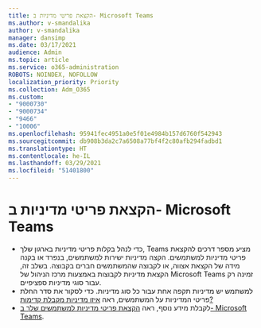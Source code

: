 ```yaml
---
title: הקצאת פריטי מדיניות ב- Microsoft Teams
ms.author: v-smandalika
author: v-smandalika
manager: dansimp
ms.date: 03/17/2021
audience: Admin
ms.topic: article
ms.service: o365-administration
ROBOTS: NOINDEX, NOFOLLOW
localization_priority: Priority
ms.collection: Adm_O365
ms.custom:
- "9000730"
- "9000734"
- "9466"
- "10006"
ms.openlocfilehash: 95941fec4951a0e5f01e4984b157d6760f542943
ms.sourcegitcommit: db908b3da2c7a6508a77bf4f2c80afb294fadbd1
ms.translationtype: HT
ms.contentlocale: he-IL
ms.lasthandoff: 03/29/2021
ms.locfileid: "51401800"
---
```

# <a name="assign-policies-in-microsoft-teams"></a>הקצאת פריטי מדיניות ב- Microsoft Teams

- כדי לנהל בקלות פריטי מדיניות בארגון שלך, Teams מציע מספר דרכים להקצאת פריטי מדיניות למשתמשים. הקצה מדיניות ישירות למשתמשים, בנפרד או בקנה מידה של הקצאת אצווה, או לקבוצה שהמשתמשים חברים בקבוצה.  בשלב זה, הקצאת מדיניות לקבוצות באמצעות מרכז הניהול של Microsoft Teams זמינה רק עבור סוגי מדיניות ספציפיים. 
- למשתמש יש מדיניות תקפה אחת עבור כל סוג מדיניות. כדי לסקור את סדר החלת פריטי המדיניות על המשתמשים, ראה [איזו מדיניות מקבלת קדימות?](https://docs.microsoft.com/microsoftteams/assign-policies#which-policy-takes-precedence)
- לקבלת מידע נוסף, ראה [הקצאת פריטי מדיניות למשתמשים שלך ב- Microsoft Teams](https://docs.microsoft.com/microsoftteams/assign-policies).
